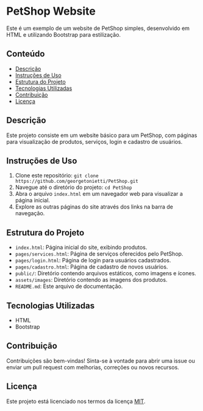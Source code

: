 # PetShop Website

Este é um exemplo de um website de PetShop simples, desenvolvido em HTML e utilizando Bootstrap para estilização.

## Conteúdo

- [Descrição](#descrição)
- [Instruções de Uso](#instruções-de-uso)
- [Estrutura do Projeto](#estrutura-do-projeto)
- [Tecnologias Utilizadas](#tecnologias-utilizadas)
- [Contribuição](#contribuição)
- [Licença](#licença)

## Descrição

Este projeto consiste em um website básico para um PetShop, com páginas para visualização de produtos, serviços, login e cadastro de usuários.

## Instruções de Uso

1. Clone este repositório: `git clone https://github.com/georgetonietti/PetShop.git`
2. Navegue até o diretório do projeto: `cd PetShop`
3. Abra o arquivo `index.html` em um navegador web para visualizar a página inicial.
4. Explore as outras páginas do site através dos links na barra de navegação.

## Estrutura do Projeto

- `index.html`: Página inicial do site, exibindo produtos.
- `pages/services.html`: Página de serviços oferecidos pelo PetShop.
- `pages/login.html`: Página de login para usuários cadastrados.
- `pages/cadastro.html`: Página de cadastro de novos usuários.
- `public/`: Diretório contendo arquivos estáticos, como imagens e ícones.
- `assets/images`: Diretório contendo as imagens dos produtos.
- `README.md`: Este arquivo de documentação.

## Tecnologias Utilizadas

- HTML
- Bootstrap

## Contribuição

Contribuições são bem-vindas! Sinta-se à vontade para abrir uma issue ou enviar um pull request com melhorias, correções ou novos recursos.

## Licença

Este projeto está licenciado nos termos da licença [MIT](https://opensource.org/licenses/MIT).
